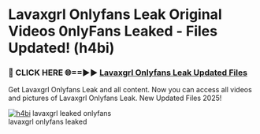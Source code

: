 # Lavaxgrl Onlyfans Leak Original Videos 0nlyFans Leaked - Files Updated! (h4bi)

<h3>🔴 CLICK HERE 🌐==►► <a href="https://tinyurl.com/ms9xzufz" rel="nofollow">Lavaxgrl Onlyfans Leak Updated Files</a></h3>

Get Lavaxgrl Onlyfans Leak and all content. Now you can access all videos and pictures of Lavaxgrl Onlyfans Leak. New Updated Files 2025!

[![h4bi](https://i.imgur.com/ppqm5kG.gif)](https://tinyurl.com/ms9xzufz)
lavaxgrl leaked onlyfans<br>
lavaxgrl onlyfans leaked